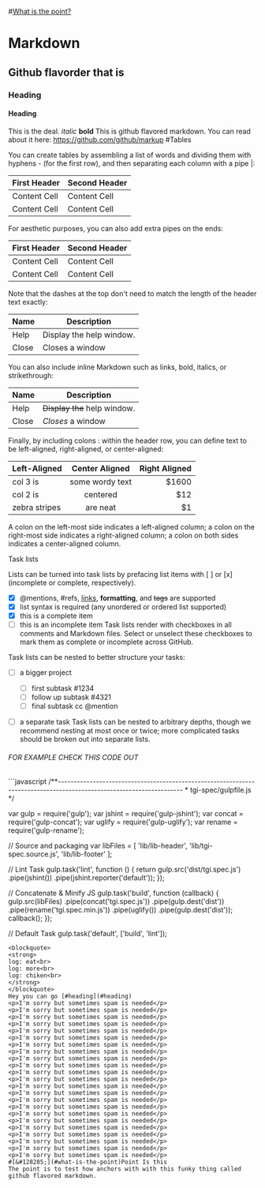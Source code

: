 #[What is the point?](#point-is-this)
# Markdown
## Github flavorder that is
### Heading
#### Heading
This is the deal.  *italic* **bold** This is github flavored markdown.  You can read about it here: https://github.com/github/markup
#Tables

You can create tables by assembling a list of words and dividing them with hyphens - (for the first row), and then separating each column with a pipe |:

First Header  | Second Header
------------- | -------------
Content Cell  | Content Cell
Content Cell  | Content Cell
For aesthetic purposes, you can also add extra pipes on the ends:

| First Header  | Second Header |
| ------------- | ------------- |
| Content Cell  | Content Cell  |
| Content Cell  | Content Cell  |

Note that the dashes at the top don't need to match the length of the header text exactly:

| Name | Description          |
| ------------- | ----------- |
| Help      | Display the help window.|
| Close     | Closes a window     |

You can also include inline Markdown such as links, bold, italics, or strikethrough:

| Name | Description          |
| ------------- | ----------- |
| Help      | ~~Display the~~ help window.|
| Close     | _Closes_ a window     |

Finally, by including colons : within the header row, you can define text to be left-aligned, right-aligned, or center-aligned:

| Left-Aligned  | Center Aligned  | Right Aligned |
| :------------ |:---------------:| -----:|
| col 3 is      | some wordy text | $1600 |
| col 2 is      | centered        |   $12 |
| zebra stripes | are neat        |    $1 |

A colon on the left-most side indicates a left-aligned column; a colon on the right-most side indicates a right-aligned column; a colon on both sides indicates a center-aligned column.

Task lists

Lists can be turned into task lists by prefacing list items with [ ] or [x] (incomplete or complete, respectively).

- [x] @mentions, #refs, [links](), **formatting**, and <del>tags</del> are supported
- [x] list syntax is required (any unordered or ordered list supported)
- [x] this is a complete item
- [ ] this is an incomplete item
Task lists render with checkboxes in all comments and Markdown files. Select or unselect these checkboxes to mark them as complete or incomplete across GitHub.

Task lists can be nested to better structure your tasks:

- [ ] a bigger project
  - [ ] first subtask #1234
  - [ ] follow up subtask #4321
  - [ ] final subtask cc @mention
- [ ] a separate task
Task lists can be nested to arbitrary depths, though we recommend nesting at most once or twice; more complicated tasks should be broken out into separate lists.



<h6>FOR EXAMPLE CHECK THIS CODE OUT</h6>
```javascript
/**---------------------------------------------------------------------------------------------------------------------
 * tgi-spec/gulpfile.js
 */

var gulp = require('gulp');
var jshint = require('gulp-jshint');
var concat = require('gulp-concat');
var uglify = require('gulp-uglify');
var rename = require('gulp-rename');

// Source and packaging
var libFiles = [
  'lib/lib-header',
  'lib/tgi-spec.source.js',
  'lib/lib-footer'
];

// Lint Task
gulp.task('lint', function () {
  return gulp.src('dist/tgi.spec.js')
    .pipe(jshint())
    .pipe(jshint.reporter('default'));
});

// Concatenate & Minify JS
gulp.task('build', function (callback) {
  gulp.src(libFiles)
    .pipe(concat('tgi.spec.js'))
    .pipe(gulp.dest('dist'))
    .pipe(rename('tgi.spec.min.js'))
    .pipe(uglify())
    .pipe(gulp.dest('dist'));
  callback();
});

// Default Task
gulp.task('default', ['build', 'lint']);
```
<blockquote>
<strong>
log: eat<br>
log: more<br>
log: chiken<br>
</strong>
</blockquote>
Hey you can go [#heading](#heading)
<p>I'm sorry but sometimes spam is needed</p>
<p>I'm sorry but sometimes spam is needed</p>
<p>I'm sorry but sometimes spam is needed</p>
<p>I'm sorry but sometimes spam is needed</p>
<p>I'm sorry but sometimes spam is needed</p>
<p>I'm sorry but sometimes spam is needed</p>
<p>I'm sorry but sometimes spam is needed</p>
<p>I'm sorry but sometimes spam is needed</p>
<p>I'm sorry but sometimes spam is needed</p>
<p>I'm sorry but sometimes spam is needed</p>
<p>I'm sorry but sometimes spam is needed</p>
<p>I'm sorry but sometimes spam is needed</p>
<p>I'm sorry but sometimes spam is needed</p>
<p>I'm sorry but sometimes spam is needed</p>
<p>I'm sorry but sometimes spam is needed</p>
<p>I'm sorry but sometimes spam is needed</p>
<p>I'm sorry but sometimes spam is needed</p>
<p>I'm sorry but sometimes spam is needed</p>
<p>I'm sorry but sometimes spam is needed</p>
<p>I'm sorry but sometimes spam is needed</p>
<p>I'm sorry but sometimes spam is needed</p>
<p>I'm sorry but sometimes spam is needed</p>
<p>I'm sorry but sometimes spam is needed</p>
#[&#128285;](#what-is-the-point)Point Is this
The point is to test how anchors with with this funky thing called github flavored markdown.
